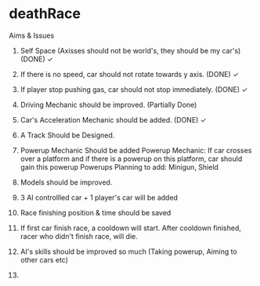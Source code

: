 # deathRace
Aims & Issues

1) Self Space (Axisses should not be world's, they should be my car's) (DONE) ✓

2) If there is no speed, car should not rotate towards y axis. (DONE) ✓

3) If player stop pushing gas, car should not stop immediately.  (DONE) ✓

4) Driving Mechanic should be improved. (Partially Done)

5) Car's Acceleration Mechanic should be added. (DONE) ✓

6) A Track Should be Designed.

7) Powerup Mechanic Should be added 
Powerup Mechanic: If car crosses over a platform and if there is a powerup on this platform, car should gain this powerup 
Powerups Planning to add: Minigun, Shield

8) Models should be improved.

9) 3 AI controllled car + 1 player's car will be added

10) Race finishing position & time should be saved

11) If first car finish race, a cooldown will start. After cooldown finished, racer who didn't finish race, will die.

12) AI's skills should be improved so much (Taking powerup, Aiming to other cars etc)

13)
